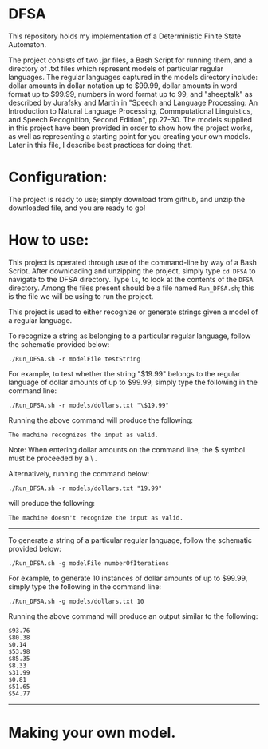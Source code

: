 # DFSA
This repository holds my implementation of a Deterministic Finite State Automaton.

The project consists of two .jar files, a Bash Script for running them, and a directory of .txt files which represent models of particular regular languages.  The regular languages captured in the models directory include: dollar amounts in dollar notation up to $99.99, dollar amounts in word format up to $99.99, numbers in word format up to 99, and "sheeptalk" as described by Jurafsky and Martin in "Speech and Language Processing: An Introduction to Natural Language Processing, Commputational Linguistics, and Speech Recognition, Second Edition", pp.27-30.  The models supplied in this project have been provided in order to show how the project works, as well as representing a starting point for you creating your own models.  Later in this file, I describe best practices for doing that.

Configuration:
=================
The project is ready to use; simply download from github, and unzip the downloaded file, and you are ready to go!

How to use:
=================
This project is operated through use of the command-line by way of a Bash Script.  After downloading and unzipping the project, simply type <code>cd DFSA</code> to navigate to the DFSA directory.  Type <code>ls</code>, to look at the contents of the <code>DFSA</code> directory.  Among the files present should be a file named <code>Run_DFSA.sh</code>; this is the file we will be using to run the project.

This project is used to either recognize or generate strings given a model of a regular language.

To recognize a string as belonging to a particular regular language, follow the schematic provided below:

<pre><code>./Run_DFSA.sh -r modelFile testString
</code></pre>

For example, to test whether the string "$19.99" belongs to the regular language of dollar amounts of up to $99.99, simply type the following in the command line:

<code>./Run_DFSA.sh -r models/dollars.txt "\\$19.99"</code>

Running the above command will produce the following:

<code>The machine recognizes the input as valid.</code>

Note: When entering dollar amounts on the command line, the $ symbol must be proceeded by a \ .

Alternatively, running the command below:

<code>./Run_DFSA.sh -r models/dollars.txt "19.99"</code>

will produce the following:

<code>The machine doesn't recognize the input as valid.</code>
<hr />

To generate a string of a particular regular language, follow the schematic provided below:

<pre><code>./Run_DFSA.sh -g modelFile numberOfIterations
</code></pre>

For example, to generate 10 instances of dollar amounts of up to $99.99, simply type the following in the command line:

<code>./Run_DFSA.sh -g models/dollars.txt 10</code>

Running the above command will produce an output similar to the following:
<pre><code>$93.76
$80.38
$0.14
$53.98
$85.35
$8.33
$31.99
$0.81
$51.65
$54.77
</code></pre>
<hr />

Making your own model.
===================
